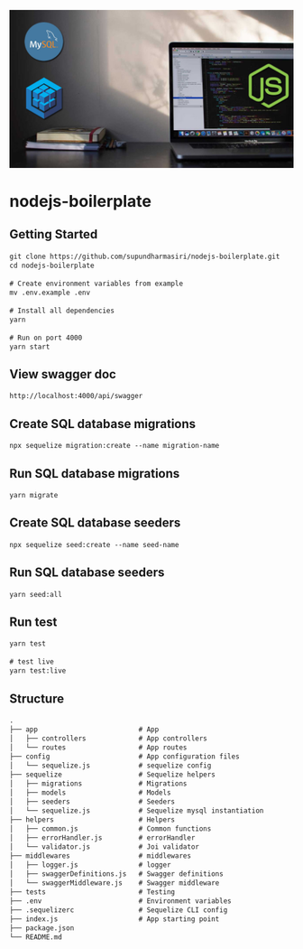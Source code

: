 ![](main.jpg)

# nodejs-boilerplate

## Getting Started

```shell
git clone https://github.com/supundharmasiri/nodejs-boilerplate.git
cd nodejs-boilerplate

# Create environment variables from example
mv .env.example .env

# Install all dependencies
yarn

# Run on port 4000
yarn start
```

## View swagger doc
```shell
http://localhost:4000/api/swagger
```

## Create SQL database migrations

```shell
npx sequelize migration:create --name migration-name
```

## Run SQL database migrations

```shell
yarn migrate
```

## Create SQL database seeders

```shell
npx sequelize seed:create --name seed-name
```

## Run SQL database seeders

```shell
yarn seed:all
```

## Run test

```shell
yarn test

# test live
yarn test:live
```

## Structure

```
.
├── app                         # App
│   ├── controllers             # App controllers
│   └── routes                  # App routes
├── config                      # App configuration files
│   └── sequelize.js            # sequelize config
├── sequelize                   # Sequelize helpers
│   ├── migrations              # Migrations
│   ├── models                  # Models
│   ├── seeders                 # Seeders
│   └── sequelize.js            # Sequelize mysql instantiation
├── helpers                     # Helpers
│   ├── common.js               # Common functions
│   ├── errorHandler.js         # errorHandler
│   └── validator.js            # Joi validator
├── middlewares                 # middlewares
│   ├── logger.js               # logger
│   ├── swaggerDefinitions.js   # Swagger definitions
│   └── swaggerMiddleware.js    # Swagger middleware
├── tests                       # Testing
├── .env                        # Environment variables
├── .sequelizerc                # Sequelize CLI config
├── index.js                    # App starting point
├── package.json
└── README.md         
```